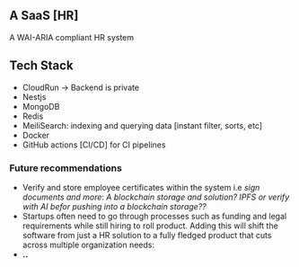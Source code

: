 
## A SaaS [HR]
A WAI-ARIA compliant HR system

## Tech Stack
- CloudRun -> Backend is private
- Nestjs
- MongoDB
- Redis
- MeiliSearch: indexing and querying data [instant filter, sorts, etc]
- Docker
- GitHub actions [CI/CD] for CI pipelines

### Future recommendations
- Verify and store employee certificates within the system i.e *sign documents and more*: _A blockchain storage and solution? IPFS or verify with AI befor pushing into a blockchain storage??_
- Startups often need to go through processes such as funding and legal requirements while still hiring to roll product. Adding this will shift the software from just a HR solution to a fully fledged product that cuts across multiple organization needs: 
- **..**